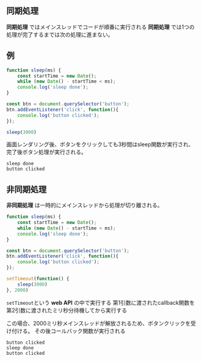 ## 同期処理
__同期処理__ ではメインスレッドでコードが順番に実行される
__同期処理__ では1つの処理が完了するまでは次の処理に進まない。

## 例
```js
function sleep(ms) {
	const startTime = new Date();
	while (new Date() - startTime < ms);
	console.log('sleep done');
}

const btn = document.querySelector('button');
btn.addEventListener('click', function(){
	console.log('button clicked');
});

sleep(3000)
```
画面レンダリング後、ボタンをクリックしても3秒間はsleep関数が実行され、完了後ボタン処理が実行される。
```console
sleep done
button clicked
```

## 非同期処理
__非同期処理__ は一時的にメインスレッドから処理が切り離される。

```js
function sleep(ms) {
	const startTime = new Date();
	while (new Date() - startTime < ms);
	console.log('sleep done');
}

const btn = document.querySelector('button');
btn.addEventListener('click', function(){
	console.log('button clicked');
});

setTimeout(function() {
	sleep(3000)
}, 2000)
```

`setTimeout`という __web API__ の中で実行する
第1引数に渡されたcallback関数を第2引数に渡されたミリ秒分待機してから実行する

この場合、2000ミリ秒メインスレッドが解放されるため、ボタンクリックを受け付ける。
その後コールバック関数が実行される

```console
button clicked
sleep done
button clicked
```
